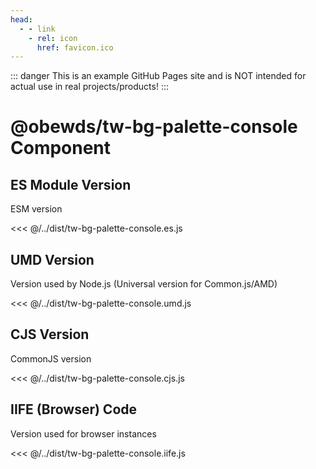 ```yaml
---
head:
  - - link
    - rel: icon
      href: favicon.ico
---
```



::: danger
This is an example GitHub Pages site and is NOT intended for actual use in real projects/products!
:::




# @obewds/tw-bg-palette-console Component




## ES Module Version

ESM version

<<< @/../dist/tw-bg-palette-console.es.js




## UMD Version

Version used by Node.js (Universal version for Common.js/AMD)

<<< @/../dist/tw-bg-palette-console.umd.js




## CJS Version

CommonJS version

<<< @/../dist/tw-bg-palette-console.cjs.js




## IIFE (Browser) Code

Version used for browser instances

<<< @/../dist/tw-bg-palette-console.iife.js

